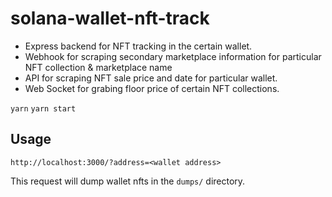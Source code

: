 # solana-wallet-nft-track

- Express backend for NFT tracking in the certain wallet.
- Webhook for scraping secondary marketplace information for particular NFT collection & marketplace name
- API for scraping NFT sale price and date for particular wallet.
- Web Socket for grabing floor price of certain NFT collections.

`yarn`
`yarn start`

## Usage

`http://localhost:3000/?address=<wallet address>`

This request will dump wallet nfts in the `dumps/` directory.
